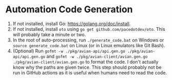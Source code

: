 # Automation Code Generation
1. If not installed, install Go: https://golang.org/doc/install.
2. If not installed, install `oto` using `go get github.com/pacedotdev/oto`.
This will probably take a minute or two.
3. In the root of auto-processing, run `./generate_code.bat` on Windows or `source generate_code.bat` on Linux (or in Linux emulators like Git Bash).
4. (Optional) Run `gofmt -w ./pkg/avian-api/api.gen.go ./pkg/avian-api/api.gen.go` and `gofmt -w ./pkg/avian-client/avian.gen.go ./pkg/avian-client/avian.gen.go` to format the code.
I don't actually know why the paths are given twice.
This step should probably not be run in GitHub actions as it is useful when humans need to read the code.
